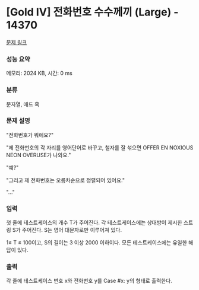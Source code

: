 # [Gold IV] 전화번호 수수께끼 (Large) - 14370 

[문제 링크](https://www.acmicpc.net/problem/14370) 

### 성능 요약

메모리: 2024 KB, 시간: 0 ms

### 분류

문자열, 애드 혹

### 문제 설명

<p>"전화번호가 뭐에요?"</p>

<p>"제 전화번호의 각 자리를 영어단어로 바꾸고, 철자를 잘 섞으면 OFFER EN NOXIOUS NEON OVERUSE가 나와요."</p>

<p>"예?"</p>

<p>"그리고 제 전화번호는 오름차순으로 정렬되어 있어요."</p>

<p>"..."</p>

### 입력 

 <p>첫 줄에 테스트케이스의 개수 T가 주어진다. 각 테스트케이스에는 상대방이 제시한 스트링 S가 주어진다. S는 영어 대문자로만 이루어져 있다.</p>

<p>1≤ T ≤ 100이고, S의 길이는 3 이상 2000 이하이다. 모든 테스트케이스에는 유일한 해답이 있다.</p>

### 출력 

 <p>각 줄에 테스트케이스 번호 x와 전화번호 y를 Case #x: y의 형태로 출력한다.</p>

